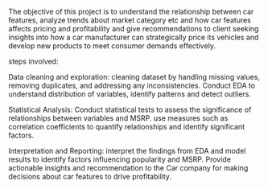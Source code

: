 
The objective of this project is to understand the relationship between car features, analyze trends about market category etc and how car features affects pricing and profitability and give recommendations to client seeking insights into how a car manufacturer can strategically price its vehicles and develop new products to meet consumer demands effectively.

steps involved:

Data cleaning and exploration: cleaning dataset by handling missing values, removing duplicates, and addressing any inconsistencies. Conduct EDA to understand distribution of variables, identify patterns and detect outliers. 

Statistical Analysis: Conduct statistical tests to assess the significance of relationships between variables and MSRP. use measures such as correlation coefficients to quantify relationships and identify significant factors. 

Interpretation and Reporting: interpret the findings from EDA and model results to identify factors influencing popularity and MSRP. Provide actionable insights and recommendation to the Car company for making decisions about car features to drive profitability. 

